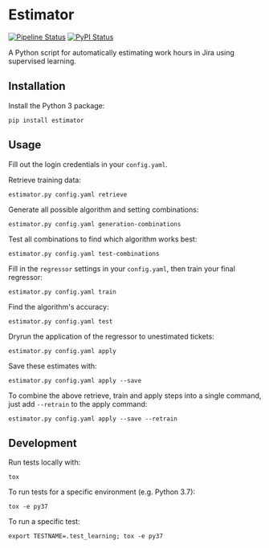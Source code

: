 Estimator
=========

[![Pipeline Status](https://gitlab.com/chrisspen/estimator/badges/master/pipeline.svg)](https://gitlab.com/chrisspen/estimator/commits/master) 
[![PyPI Status](https://img.shields.io/pypi/v/estimator.svg)](https://pypi.python.org/pypi/estimator)

A Python script for automatically estimating work hours in Jira using supervised learning.

Installation
------------

Install the Python 3 package:

    pip install estimator

Usage
-----

Fill out the login credentials in your `config.yaml`.

Retrieve training data:

    estimator.py config.yaml retrieve

Generate all possible algorithm and setting combinations:

    estimator.py config.yaml generation-combinations

Test all combinations to find which algorithm works best:

    estimator.py config.yaml test-combinations

Fill in the `regressor` settings in your `config.yaml`, then train your final regressor:

    estimator.py config.yaml train

Find the algorithm's accuracy:

    estimator.py config.yaml test

Dryrun the application of the regressor to unestimated tickets:

    estimator.py config.yaml apply

Save these estimates with:

    estimator.py config.yaml apply --save

To combine the above retrieve, train and apply steps into a single command, just add `--retrain` to the apply command:

    estimator.py config.yaml apply --save --retrain

Development
-----------

Run tests locally with:

    tox

To run tests for a specific environment (e.g. Python 3.7):
    
    tox -e py37

To run a specific test:
    
    export TESTNAME=.test_learning; tox -e py37
